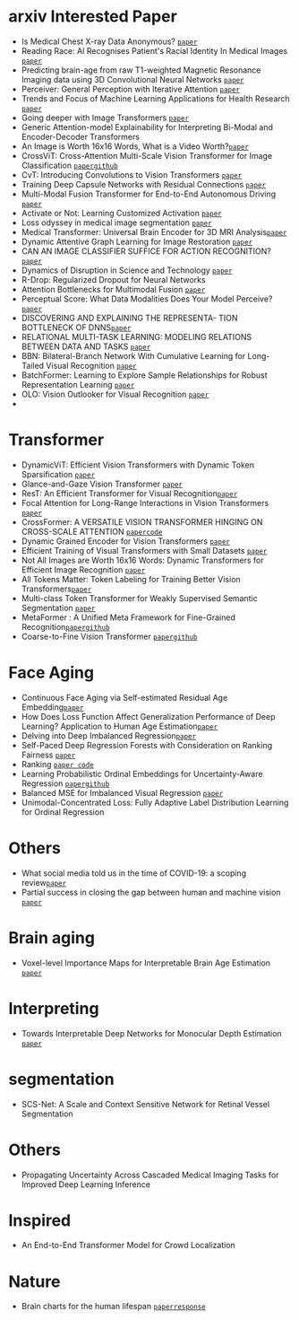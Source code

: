 # arxiv Interested Paper
- Is Medical Chest X-ray Data Anonymous? [`paper`](https://arxiv.org/pdf/2103.08562.pdf)
- Reading Race: AI Recognises Patient's Racial Identity In Medical Images [`paper`](https://arxiv.org/pdf/2107.10356.pdf)
- Predicting brain-age from raw T1-weighted Magnetic Resonance Imaging data using 3D Convolutional Neural Networks [`paper`](https://arxiv.org/pdf/2103.11695.pdf)
- Perceiver: General Perception with Iterative Attention [`paper`](https://arxiv.org/pdf/2103.03206.pdf)
- Trends and Focus of Machine Learning Applications for Health Research [`paper`](https://jamanetwork.com/journals/jamanetworkopen/article-abstract/2753523)
- Going deeper with Image Transformers [`paper`](https://arxiv.org/pdf/2103.17239.pdf)
- Generic Attention-model Explainability for Interpreting Bi-Modal and Encoder-Decoder Transformers
- An Image is Worth 16x16 Words, What is a Video Worth?[`paper`](https://arxiv.org/pdf/2103.13915.pdf)
- CrossViT: Cross-Attention Multi-Scale Vision Transformer for Image Classification [`paper`](https://arxiv.org/pdf/2103.14899.pdf)[`github`](https://github.com/rishikksh20/CrossViT-pytorch)
- CvT: Introducing Convolutions to Vision Transformers [`paper`](https://arxiv.org/pdf/2103.15808.pdf)
- Training Deep Capsule Networks with Residual Connections [`paper`](https://arxiv.org/pdf/2104.07393.pdf)
- Multi-Modal Fusion Transformer for End-to-End Autonomous Driving [`paper`](https://arxiv.org/pdf/2104.09224.pdf)
- Activate or Not: Learning Customized Activation [`paper`](https://arxiv.org/pdf/2009.04759.pdf)
- Loss odyssey in medical image segmentation [`paper`](https://www.sciencedirect.com/science/article/pii/S1361841521000815)
- Medical Transformer: Universal Brain Encoder for 3D MRI Analysis[`paper`](https://arxiv.org/pdf/2104.13633.pdf)
- Dynamic Attentive Graph Learning for Image Restoration [`paper`](https://openaccess.thecvf.com/content/ICCV2021/papers/Mou_Dynamic_Attentive_Graph_Learning_for_Image_Restoration_ICCV_2021_paper.pdf)
- CAN AN IMAGE CLASSIFIER SUFFICE FOR ACTION RECOGNITION? [`paper`](https://openreview.net/pdf?id=qhkFX-HLuHV)
- Dynamics of Disruption in Science and Technology [`paper`](https://arxiv.org/pdf/2106.11184v1.pdf)
- R-Drop: Regularized Dropout for Neural Networks
- Attention Bottlenecks for Multimodal Fusion [`paper`](https://arxiv.org/pdf/2107.00135.pdf)
- Perceptual Score: What Data Modalities Does Your Model Perceive?[`paper`](https://papers.nips.cc/paper/2021/file/b51a15f382ac914391a58850ab343b00-Paper.pdf)
- DISCOVERING AND EXPLAINING THE REPRESENTA- TION BOTTLENECK OF DNNS[`paper`](https://openreview.net/pdf?id=iRCUlgmdfHJ)
- RELATIONAL MULTI-TASK LEARNING: MODELING RELATIONS BETWEEN DATA AND TASKS [`paper`](https://openreview.net/pdf?id=8Py-W8lSUgy)
- BBN: Bilateral-Branch Network With Cumulative Learning for Long-Tailed Visual Recognition [`paper`](https://arxiv.org/pdf/1912.02413.pdf)
- BatchFormer: Learning to Explore Sample Relationships for Robust Representation Learning [`paper`](https://arxiv.org/pdf/2203.01522.pdf)
- OLO: Vision Outlooker for Visual Recognition [`paper`](https://arxiv.org/pdf/2106.13112.pdf?ref=https://codemonkey.link)
- 
# Transformer
- DynamicViT: Efficient Vision Transformers with Dynamic Token Sparsification [`paper`](https://papers.nips.cc/paper/2021/file/747d3443e319a22747fbb873e8b2f9f2-Paper.pdf)
- Glance-and-Gaze Vision Transformer [`paper`](https://papers.nips.cc/paper/2021/file/6c524f9d5d7027454a783c841250ba71-Paper.pdf)
- ResT: An Efficient Transformer for Visual Recognition[`paper`](https://papers.nips.cc/paper/2021/file/82c2559140b95ccda9c6ca4a8b981f1e-Paper.pdf)
- Focal Attention for Long-Range Interactions in Vision Transformers [`paper`](https://papers.nips.cc/paper/2021/file/fc1a36821b02abbd2503fd949bfc9131-Paper.pdf)
- CrossFormer: A VERSATILE VISION TRANSFORMER HINGING ON CROSS-SCALE ATTENTION [`paper`](https://arxiv.org/pdf/2108.00154.pdf?ref=https://githubhelp.com)[`code`](https://github.com/cheerss/CrossFormer)
- Dynamic Grained Encoder for Vision Transformers [`paper`](https://openreview.net/pdf?id=gnAIV-EKw2)
- Efficient Training of Visual Transformers with Small Datasets [`paper`](https://openreview.net/pdf?id=SCN8UaetXx)
- Not All Images are Worth 16x16 Words: Dynamic Transformers for Efficient Image Recognition [`paper`](https://papers.nips.cc/paper/2021/file/64517d8435994992e682b3e4aa0a0661-Paper.pdf)
- All Tokens Matter: Token Labeling for Training Better Vision Transformers[`paper`](https://papers.nips.cc/paper/2021/file/9a49a25d845a483fae4be7e341368e36-Paper.pdf)
- Multi-class Token Transformer for Weakly Supervised Semantic Segmentation [`paper`](https://arxiv.org/pdf/2203.02891.pdf)
- MetaFormer : A Unified Meta Framework for Fine-Grained Recognition[`paper`](https://arxiv.org/pdf/2203.02751.pdf)[`github`](https://github.com/dqshuai/MetaFormer)
- Coarse-to-Fine Vision Transformer [`paper`](https://arxiv.org/pdf/2203.03821.pdf)[`github`](https://github.com/ChenMnZ/CF-ViT/blob/53ad1366f287c9a6488a5f237ad38a63b9f1ed0f/lvvit/models/lvvit.py#L33)

# Face Aging
- Continuous Face Aging via Self-estimated Residual Age Embedding[`paper`](https://arxiv.org/pdf/2105.00020.pdf)
- How Does Loss Function Affect Generalization Performance of Deep Learning? Application to Human Age Estimation[`paper`](http://proceedings.mlr.press/v139/akbari21a/akbari21a.pdf)
- Delving into Deep Imbalanced Regression[`paper`](http://proceedings.mlr.press/v139/yang21m/yang21m.pdf)
- Self-Paced Deep Regression Forests with Consideration on Ranking Fairness [`paper`](https://arxiv.org/pdf/2112.06455.pdf)
- Ranking [`paper code`](https://paperswithcode.com/paper/consistent-rank-logits-for-ordinal-regression)
- Learning Probabilistic Ordinal Embeddings for Uncertainty-Aware Regression [`paper`](https://arxiv.org/pdf/2103.13629.pdf)[`github`](https://github.com/Li-Wanhua/POEs)
- Balanced MSE for Imbalanced Visual Regression [`paper`](https://arxiv.org/pdf/2203.16427.pdf)
- Unimodal-Concentrated Loss: Fully Adaptive Label Distribution Learning for Ordinal Regression

# Others
- What social media told us in the time of COVID-19: a scoping review[`paper`](https://www.thelancet.com/action/showPdf?pii=S2589-7500%2820%2930315-0)
- Partial success in closing the gap between human and machine vision [`paper`](https://openreview.net/pdf?id=QkljT4mrfs)

# Brain aging
- Voxel-level Importance Maps for Interpretable Brain Age Estimation [`paper`](https://arxiv.org/pdf/2108.05388.pdf)

# Interpreting
- Towards Interpretable Deep Networks for Monocular Depth Estimation [`paper`](https://arxiv.org/pdf/2108.05312v1.pdf)

# segmentation
- SCS-Net: A Scale and Context Sensitive Network for Retinal Vessel Segmentation
# Others
- Propagating Uncertainty Across Cascaded Medical Imaging Tasks for Improved Deep Learning Inference 

# Inspired
- An End-to-End Transformer Model for Crowd Localization

# Nature
- Brain charts for the human lifespan [`paper`](https://www.nature.com/articles/s41586-022-04554-y)[`response`](https://static-content.springer.com/esm/art%3A10.1038%2Fs41586-022-04554-y/MediaObjects/41586_2022_4554_MOESM11_ESM.pdf)
